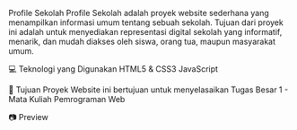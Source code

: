 Profile Sekolah
Profile Sekolah adalah proyek website sederhana yang menampilkan informasi umum tentang sebuah sekolah. Tujuan dari proyek ini adalah untuk menyediakan representasi digital sekolah yang informatif, menarik, dan mudah diakses oleh siswa, orang tua, maupun masyarakat umum.

💻 Teknologi yang Digunakan
HTML5 & CSS3 
JavaScript 

📌 Tujuan Proyek
Website ini bertujuan untuk menyelasaikan Tugas Besar 1 - Mata Kuliah Pemrograman Web

📷 Preview


